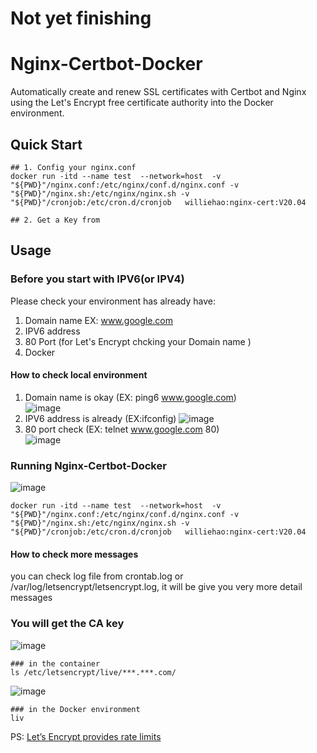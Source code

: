 # Not yet finishing 


# Nginx-Certbot-Docker
Automatically create and renew SSL certificates with Certbot and Nginx using the Let's Encrypt free certificate authority into the Docker environment. 

## Quick Start
```shell
## 1. Config your nginx.conf 
docker run -itd --name test  --network=host  -v "${PWD}"/nginx.conf:/etc/nginx/conf.d/nginx.conf -v "${PWD}"/nginx.sh:/etc/nginx/nginx.sh -v "${PWD}"/cronjob:/etc/cron.d/cronjob   williehao:nginx-cert:V20.04

## 2. Get a Key from 

```



## Usage
### Before you start with IPV6(or IPV4)
Please check your environment has already have:     
   1. Domain name EX: www.google.com
   2. IPV6 address 
   3. 80 Port (for Let's Encrypt chcking your Domain name )
   4. Docker 

#### How to check local environment
   1. Domain name is okay (EX: ping6 www.google.com)   
![image](https://user-images.githubusercontent.com/15116422/222399319-13ba7eac-3caa-45ed-b790-fd721e487379.png)
   2. IPV6 address is already (EX:ifconfig)
![image](https://user-images.githubusercontent.com/15116422/222400801-9485e9ab-2824-4790-aa92-d6cfbf9aa4b6.png)
   3. 80 port check (EX: telnet www.google.com 80)   
![image](https://user-images.githubusercontent.com/15116422/222610114-5e755013-946f-4cea-ba1e-d7ba30c69eb1.png)

### Running Nginx-Certbot-Docker
![image](https://user-images.githubusercontent.com/15116422/223012315-9b8c2ac3-299e-4d2a-b755-cfdeb9cbaf6e.png)
```shell
docker run -itd --name test  --network=host  -v "${PWD}"/nginx.conf:/etc/nginx/conf.d/nginx.conf -v "${PWD}"/nginx.sh:/etc/nginx/nginx.sh -v "${PWD}"/cronjob:/etc/cron.d/cronjob   williehao:nginx-cert:V20.04

```

#### How to check more messages
you can check log file from crontab.log or /var/log/letsencrypt/letsencrypt.log, it will be give you very more detail messages 

### You will get the CA key 
![image](https://user-images.githubusercontent.com/15116422/223026211-7ca19c6b-7a62-4559-9412-b835075b4db1.png)
```shell
### in the container
ls /etc/letsencrypt/live/***.***.com/
```

![image](https://user-images.githubusercontent.com/15116422/223027249-b51220ad-f2f0-417b-bdee-67d0d5935a32.png)
```shell
### in the Docker environment
liv
```

PS: [Let’s Encrypt provides rate limits](https://letsencrypt.org/docs/rate-limits/)
